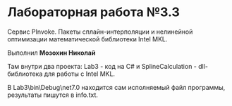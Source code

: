 # Лабораторная работа №3.3

Сервис PInvoke. Пакеты сплайн-интерполяции и нелинейной оптимизации математической библиотеки Intel MKL.

Выполнил **Мозохин Николай**

Там внутри два проекта: Lab3 - код на С# и SplineCalculation - dll-библиотека для работы с Intel MKL. 

В Lab3\bin\Debug\net7.0 находится сам исполняемый файл программы, результаты пишутся в info.txt.
